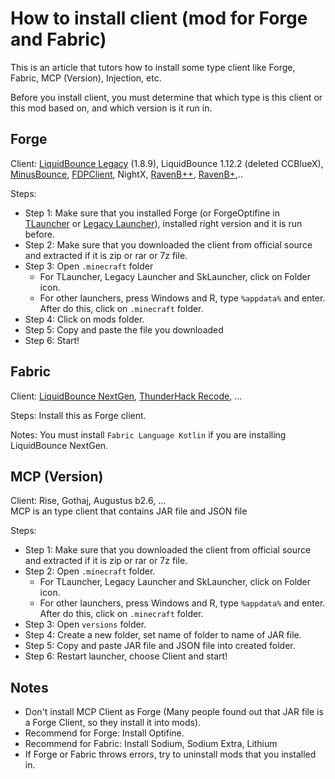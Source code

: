 # How to install client (mod for Forge and Fabric)

This is an article that tutors how to install some type client like Forge, Fabric, MCP (Version), Injection, etc.

Before you install client, you must determine that which type is this client or this mod based on, and which version is it run in. 

## Forge

Client: [LiquidBounce Legacy](https://vn.liquidbounce.net/download) (1.8.9), LiquidBounce 1.12.2 (deleted CCBlueX), [MinusBounce](https://minusbounce.lol/), [FDPClient](https://fdpinfo.github.io), NightX, [RavenB++](https://k-ov.github.io/download/), [RavenB+](https://github.com/Kopamed/Raven-bPLUS),..

Steps:
- Step 1: Make sure that you installed Forge (or ForgeOptifine in [TLauncher](https://llaun.ch/en) or [Legacy Launcher](https://llaun.ch/en)), installed right version and it is run before.
- Step 2: Make sure that you downloaded the client from official source and extracted if it is zip or rar or 7z file.
- Step 3: Open `.minecraft` folder
	+ For TLauncher, Legacy Launcher and SkLauncher, click on Folder icon.
	+ For other launchers, press Windows and R, type `%appdata%` and enter. After do this, click on `.minecraft` folder.
- Step 4: Click on mods folder.
- Step 5: Copy and paste the file you downloaded
- Step 6: Start!

## Fabric

Client: [LiquidBounce NextGen](https://vn.liquidbounce.net/download), [ThunderHack Recode](https://github.com/Pan4ur/ThunderHack-Recode), ...

Steps: Install this as Forge client.

Notes: You must install `Fabric Language Kotlin` if you are installing LiquidBounce NextGen.


## MCP (Version)

Client: Rise, Gothaj, Augustus b2.6, ... \
MCP is an type client that contains JAR file and JSON file

Steps:
- Step 1: Make sure that you downloaded the client from official source and extracted if it is zip or rar or 7z file.
- Step 2: Open `.minecraft` folder.
	+ For TLauncher, Legacy Launcher and SkLauncher, click on Folder icon.
	+ For other launchers, press Windows and R, type `%appdata%` and enter. After do this, click on `.minecraft` folder.
- Step 3: Open `versions` folder.
- Step 4: Create a new folder, set name of folder to name of JAR file.
- Step 5: Copy and paste JAR file and JSON file into created folder.
- Step 6: Restart launcher, choose Client and start!

## Notes

- Don't install MCP Client as Forge (Many people found out that JAR file is a Forge Client, so they install it into mods).
- Recommend for Forge: Install Optifine.
- Recommend for Fabric: Install Sodium, Sodium Extra, Lithium
- If Forge or Fabric throws errors, try to uninstall mods that you installed in.

